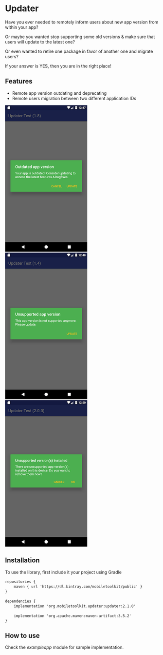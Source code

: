 # Updater

Have you ever needed to remotely inform users about new app version from within your app?

Or maybe you wanted stop supporting some old versions & make sure that users will update to the latest one?

Or even wanted to retire one package in favor of another one and migrate users?

If your answer is YES, then you are in the right place!


## Features

 * Remote app version outdating and deprecating
 * Remote users migration between two different application IDs


![outdated](screenshots/outdated.png)
![unsupported](screenshots/unsupported.png)
![uninstall](screenshots/uninstall.png)


## Installation

To use the library, first include it your project using Gradle


    repositories {
        maven { url 'https://dl.bintray.com/mobiletoolkit/public' }
    }

	dependencies {
	    implementation 'org.mobiletoolkit.updater:updater:2.1.0'
	    
	    implementation 'org.apache.maven:maven-artifact:3.5.2'
	}



## How to use

Check the *exampleapp* module for sample implementation.